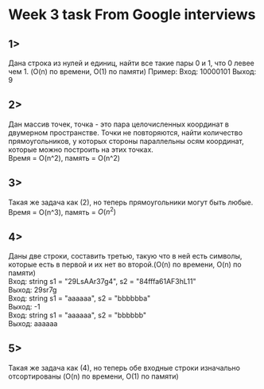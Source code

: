 ﻿# Week 3 task From Google interviews

## 1>
Дана строка из нулей и единиц, найти все такие пары 0 и 1, что 0 левее чем 1. (O(n) по времени, O(1) по памяти)
Пример:
Вход: 10000101 
Выход: 9 

## 2>
Дан массив точек, точка - это пара целочисленных координат в двумерном пространстве. Точки не повторяются, найти количество прямоугольников, у которых стороны параллельны осям координат, которые можно построить на этих точках.  
Время = O(n^2), память = O(n^2)

## 3>
Такая же задача как (2), но теперь прямоугольники могут быть любые.  
Время = O(n^3), память = $O(n^2)$
  
## 4>  
Даны две строки, составить третью, такую что в ней есть символы, которые есть в первой и их нет во второй.(O(n) по времени, O(n) по памяти)  
Вход: string s1 = "29LsAAr37g4", s2 = "84fffa61AF3hL11"  
Выход: 29sr7g  
Вход: string s1 = "aaaaaa", s2 = "bbbbbba"  
Выход: -1  
Вход: string s1 = "aaaaaa", s2 = "bbbbbb"  
Выход: aaaaaa
  
## 5>  
Такая же задача как (4), но теперь обе входные строки изначально отсортированы (O(n) по времени, O(1) по памяти)
